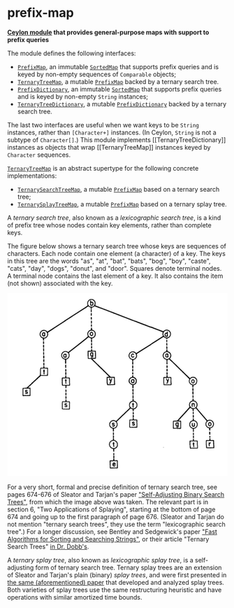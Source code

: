 # prefix-map

__[Ceylon module](https://modules.ceylon-lang.org/repo/1/herd/prefixmap/0.0.3/module-doc/api/) that provides general-purpose maps with support to prefix queries__
   
The module defines the following interfaces:
   
- [`PrefixMap`](https://modules.ceylon-lang.org/repo/1/herd/prefixmap/0.0.3/module-doc/api/PrefixMap.type.html), 
  an immutable [`SortedMap`](https://modules.ceylon-lang.org/repo/1/ceylon/collection/1.2.0/module-doc/api/SortedMap.type.html)
  that supports prefix queries and is keyed by non-empty sequences of
  `Comparable` objects;
- [`TernaryTreeMap`](https://modules.ceylon-lang.org/repo/1/herd/prefixmap/0.0.3/module-doc/api/TernaryTreeMap.type.html), 
  a mutable [`PrefixMap`](https://modules.ceylon-lang.org/repo/1/herd/prefixmap/0.0.3/module-doc/api/PrefixMap.type.html) 
  backed by a ternary search tree.
- [`PrefixDictionary`](https://modules.ceylon-lang.org/repo/1/herd/prefixmap/0.0.3/module-doc/api/PrefixDictionary.type.html), 
  an immutable [`SortedMap`](https://modules.ceylon-lang.org/repo/1/ceylon/collection/1.2.0/module-doc/api/SortedMap.type.html)
  that supports prefix queries and is keyed by non-empty `String` 
  instances;
- [`TernaryTreeDictionary`](https://modules.ceylon-lang.org/repo/1/herd/prefixmap/0.0.3/module-doc/api/TernaryTreeDictionary.type.html), 
  a mutable [`PrefixDictionary`](https://modules.ceylon-lang.org/repo/1/herd/prefixmap/0.0.3/module-doc/api/PrefixMap.type.html) 
  backed by a ternary search tree.
     
The last two interfaces are useful when we want keys to be `String`
instances, rather than `[Character+]` instances. (In Ceylon,
`String` is not a subtype of `Character[]`.) This module
implements [[TernaryTreeDictionary]] instances as objects that wrap
[[TernaryTreeMap]] instances keyed by `Character` sequences.
   
[`TernaryTreeMap`](https://modules.ceylon-lang.org/repo/1/herd/prefixmap/0.0.3/module-doc/api/TernaryTreeMap.type.html)
is an abstract supertype for the following concrete implementations:
   
- [`TernarySearchTreeMap`](https://modules.ceylon-lang.org/repo/1/herd/prefixmap/0.0.3/module-doc/api/TernarySearchTreeMap.type.html), 
  a mutable [`PrefixMap`](https://modules.ceylon-lang.org/repo/1/herd/prefixmap/0.0.3/module-doc/api/PrefixMap.type.html)
  based on a ternary search tree;  
- [`TernarySplayTreeMap`](https://modules.ceylon-lang.org/repo/1/herd/prefixmap/0.0.3/module-doc/api/TernarySplayTreeMap.type.html), 
  a mutable [`PrefixMap`](https://modules.ceylon-lang.org/repo/1/herd/prefixmap/0.0.3/module-doc/api/PrefixMap.type.html)
  based on a ternary splay tree.
     
A _ternary search tree_, also known as a _lexicographic search tree_,
is a kind of prefix tree whose nodes contain key elements, rather
than complete keys. 
   
The figure below shows a ternary search tree whose keys are sequences 
of characters. Each node contain one element (a character) of a key.
The keys in this tree are the words "as", "at", "bat", "bats", "bog",
"boy", "caste", "cats", "day", "dogs", "donut", and "door". Squares
denote terminal nodes. A terminal node contains the last element of
a key. It also contains the item (not shown) associated with the key.

![Ternary search tree image](https://raw.githubusercontent.com/reverbel/prefix-map/master/doc/resources/ternary-search-tree.png "Ternary search tree example")
     
For a very short, formal and precise definition of ternary search tree, 
see pages 674-676 of Sleator and Tarjan's paper ["Self-Adjusting Binary 
Search Trees"][sleator-tarjan], from which the image above was taken.
The relevant part is in section 6, "Two Applications of Splaying",
starting at the bottom of page 674 and going up to the first paragraph
of page 676. (Sleator and Tarjan do not mention "ternary search trees", 
they use the term "lexicographic search tree".) For a longer discussion,
see Bentley and Sedgewick's paper ["Fast Algorithms for Sorting and 
Searching Strings"][bentley-sedgewick], or their article "Ternary Search
Trees" [in Dr. Dobb's][ternary-search-trees].
   
A _ternary splay tree_, also known as _lexicographic splay tree_, is a
self-adjusting form of ternary search tree. Ternary splay trees are an
extension of Sleator and Tarjan's plain (binary) _splay trees_, and were
first presented in [the same (aforementioned) paper][sleator-tarjan] that
developed and analyzed splay trees. Both varieties of splay trees use the
same restructuring heuristic and have operations with similar amortized
time bounds. 

[sleator-tarjan]: http://www.cs.cmu.edu/~sleator/papers/self-adjusting.pdf "Self-Adjusting Binary Search Trees"

[bentley-sedgewick]: https://www.cs.princeton.edu/~rs/strings/paper.ps "Fast Algorithms for Sorting and Searching Strings"

[ternary-search-trees]: http://www.drdobbs.com/database/ternary-search-trees/184410528 "Ternary Search Trees"